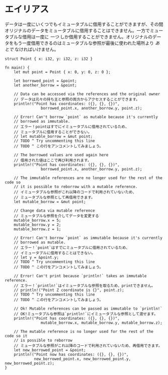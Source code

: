 <!--
# Aliasing
-->
# エイリアス

<!--
Data can be immutably borrowed any number of times, but while immutably
borrowed, the original data can't be mutably borrowed. On the other hand, only
*one* mutable borrow is allowed at a time. The original data can be borrowed
again only *after* the mutable reference has been used for the last time.
-->
データは一度にいくつでもイミュータブルに借用することができますが、その間オリジナルのデータをミュータブルに借用することはできません。一方でミュータブルな借用は一度に *一つ* しか借用することができません。オリジナルのデータをもう一度借用できるのはミュータブルな参照が最後に使われた場所より *あとで* なければいけません。

```rust,editable
struct Point { x: i32, y: i32, z: i32 }

fn main() {
    let mut point = Point { x: 0, y: 0, z: 0 };

    let borrowed_point = &point;
    let another_borrow = &point;

    // Data can be accessed via the references and the original owner
    // データは元々の持ち主と参照の両方からアクセスすることができます。
    println!("Point has coordinates: ({}, {}, {})",
                borrowed_point.x, another_borrow.y, point.z);

    // Error! Can't borrow `point` as mutable because it's currently
    // borrowed as immutable.
    // エラー！pointはすでにイミュータブルに借用されているため、
    // ミュータブルに借用することができない。
    // let mutable_borrow = &mut point;
    // TODO ^ Try uncommenting this line
    // TODO ^ この行をアンコメントしてみましょう。

    // The borrowed values are used again here
    // 借用された値はここで再び利用されます。
    println!("Point has coordinates: ({}, {}, {})",
                borrowed_point.x, another_borrow.y, point.z);

    // The immutable references are no longer used for the rest of the code so
    // it is possible to reborrow with a mutable reference.
    // イミュータブルな参照がこれ以降のコードで利用されていないため、
    // ミュータブルな参照として再借用できます。
    let mutable_borrow = &mut point;

    // Change data via mutable reference
    // ミュータブルな参照を介してデータを変更する
    mutable_borrow.x = 5;
    mutable_borrow.y = 2;
    mutable_borrow.z = 1;

    // Error! Can't borrow `point` as immutable because it's currently
    // borrowed as mutable.
    // エラー！`point`はすでにミュータブルに借用されているため、
    // イミュータブルに借用することはできない。
    // let y = &point.y;
    // TODO ^ Try uncommenting this line
    // TODO ^ この行をアンコメントしてみましょう。

    // Error! Can't print because `println!` takes an immutable reference.
    // エラー！`println!`はイミュータブルな参照を取るため、printできません。
    // println!("Point Z coordinate is {}", point.z);
    // TODO ^ Try uncommenting this line
    // TODO ^ この行をアンコメントしてみましょう。

    // Ok! Mutable references can be passed as immutable to `println!`
    // OK!ミュータブルな参照は`println!`にイミュータブルな参照として渡せます。
    println!("Point has coordinates: ({}, {}, {})",
                mutable_borrow.x, mutable_borrow.y, mutable_borrow.z);

    // The mutable reference is no longer used for the rest of the code so it
    // is possible to reborrow
    // ミュータブルな参照がこれ以降のコードで利用されていないため、再借用できます。
    let new_borrowed_point = &point;
    println!("Point now has coordinates: ({}, {}, {})",
             new_borrowed_point.x, new_borrowed_point.y, new_borrowed_point.z);
}
```
